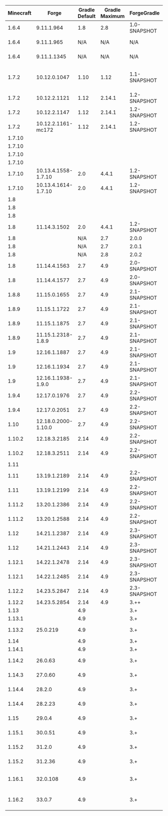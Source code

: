 | Minecraft |        Forge        | Gradle Default | Gradle Maximum | ForgeGradle  | Mappings Default  | Mappings Maximum  | MCP  | Java Minimum | Java Maximum |  Promotion  | Notes |
| --------- | ------------------- | -------------- | -------------- | ------------ | ----------------- | ----------------- | ---- | ------------ | ------------ | ----------- | ----- |
| 1.6.4     | 9.11.1.964          | 1.8            | 2.8            | 1.0-SNAPSHOT | N/A               | N/A               | 8.11 | 6            | 8            |             | Requires Java 7 to setupDecompWorkspace |
| 1.6.4     | 9.11.1.965          | N/A            | N/A            | N/A          | N/A               | N/A               | 8.11 | 6            | 8            |             | Use Scala 1.10.2, Patch Failures |
| 1.6.4     | 9.11.1.1345         | N/A            | N/A            | N/A          | N/A               | N/A               | 8.11 | 6            | 8            | LB/RB       | Use Scala 1.10.2, Patch Failures |
| 1.7.2     | 10.12.0.1047        | 1.10           | 1.12           | 1.1-SNAPSHOT | N/A               | N/A               | 9.03 | 6            | 8            |             | Requires Java 7 to setupDecompWorkspace, Last 1.7.2 version for FG1.1 |
| 1.7.2     | 10.12.2.1121        | 1.12           | 2.14.1         | 1.2-SNAPSHOT | N/A               | N/A               | 9.03 | 6            | 8            | RB          |       |
| 1.7.2     | 10.12.2.1147        | 1.12           | 2.14.1         | 1.2-SNAPSHOT | N/A               | N/A               | 9.03 | 6            | 8            | LB          |       |
| 1.7.2     | 10.12.2.1161-mc172  | 1.12           | 2.14.1         | 1.2-SNAPSHOT | N/A               | N/A               | 9.03 | 6            | 8            |             | Newer than LB |
| 1.7.10    |                     |                |                |              |                   | stable_8          | 9.08 | 6            | 8            | Mappings    |       |
| 1.7.10    |                     |                |                |              |                   | stable_9          | 9.08 | 6            | 8            | Mappings    |       |
| 1.7.10    |                     |                |                |              |                   | stable_10         | 9.08 | 6            | 8            | Mappings    |       |
| 1.7.10    |                     |                |                |              |                   | stable_11         | 9.08 | 6            | 8            | Mappings    |       |
| 1.7.10    | 10.13.4.1558-1.7.10 | 2.0            | 4.4.1          | 1.2-SNAPSHOT | Unspecified       | stable_12         | 9.08 | 6            | 8            | RB          |       |
| 1.7.10    | 10.13.4.1614-1.7.10 | 2.0            | 4.4.1          | 1.2-SNAPSHOT | Unspecified       | stable_12         | 9.08 | 6            | 8            | LB          |       |
| 1.8       |                     |                |                |              |                   | stable_15         | 9.10 | 6            | 8            | Mappings    |       |
| 1.8       |                     |                |                |              |                   | stable_16         | 9.10 | 6            | 8            | Mappings    |       |
| 1.8       |                     |                |                |              |                   | stable_17         | 9.10 | 6            | 8            | Mappings    |       |
| 1.8       | 11.14.3.1502        | 2.0            | 4.4.1          | 1.2-SNAPSHOT | snapshot_20141130 | stable_18         | 9.10 | 6            | 8            |             | Last 1.8 version for FG1.2 & Seperate FML |
| 1.8       |                     | N/A            | 2.7            | 2.0.0        |                   |                   | 9.10 | 6            | 8            | ForgeGradle |       |
| 1.8       |                     | N/A            | 2.7            | 2.0.1        |                   |                   | 9.10 | 6            | 8            | ForgeGradle |       |
| 1.8       |                     | N/A            | 2.8            | 2.0.2        |                   |                   | 9.10 | 6            | 8            | ForgeGradle |       |
| 1.8       | 11.14.4.1563        | 2.7            | 4.9            | 2.0-SNAPSHOT | snapshot_20141130 | stable_18         | 9.10 | 6            | 8            | RB          |       |
| 1.8       | 11.14.4.1577        | 2.7            | 4.9            | 2.0-SNAPSHOT | snapshot_20141130 | stable_18         | 9.10 | 6            | 8            | LB          |       |
| 1.8.8     | 11.15.0.1655        | 2.7            | 4.9            | 2.1-SNAPSHOT | snapshot_20151122 | stable_20         | 9.18 | 6            | 8            | LB          | No 1.8.8 RB |
| 1.8.9     | 11.15.1.1722        | 2.7            | 4.9            | 2.1-SNAPSHOT | stable_20         | stable_22         | 9.19 | 6            | 8            | RB          |       |
| 1.8.9     | 11.15.1.1875        | 2.7            | 4.9            | 2.1-SNAPSHOT | stable_20         | stable_22         | 9.19 | 6            | 8            |             |       |
| 1.8.9     | 11.15.1.2318-1.8.9  | 2.7            | 4.9            | 2.1-SNAPSHOT | stable_20         | stable_22         | 9.19 | 6            | 8            | LB          |       |
| 1.9       | 12.16.1.1887        | 2.7            | 4.9            | 2.1-SNAPSHOT | snapshot_20160312 | stable_24         | 9.24 | 6            | 8            | RB          |       |
| 1.9       | 12.16.1.1934        | 2.7            | 4.9            | 2.1-SNAPSHOT | snapshot_20160312 | stable_24         | 9.24 | 6            | 8            |             |       |
| 1.9       | 12.16.1.1938-1.9.0  | 2.7            | 4.9            | 2.1-SNAPSHOT | snapshot_20160312 | stable_24         | 9.24 | 6            | 8            |             | No 1.9 LB |
| 1.9.4     | 12.17.0.1976        | 2.7            | 4.9            | 2.2-SNAPSHOT | snapshot_20160518 | stable_26         | 9.28 | 6            | 8            | RB          |       |
| 1.9.4     | 12.17.0.2051        | 2.7            | 4.9            | 2.2-SNAPSHOT | snapshot_20160518 | stable_26         | 9.28 | 6            | 8            | LB          |       |
| 1.10      | 12.18.0.2000-1.10.0 | 2.7            | 4.9            | 2.2-SNAPSHOT | snapshot_20160518 | stable_26         | 9.31 | 6            | 8            | LB          | No 1.10 RB |
| 1.10.2    | 12.18.3.2185        | 2.14           | 4.9            | 2.2-SNAPSHOT | snapshot_20161111 | stable_29         | 9.31 | 6            | 8            | RB          |       |
| 1.10.2    | 12.18.3.2511        | 2.14           | 4.9            | 2.2-SNAPSHOT | snapshot_20161111 | stable_29         | 9.31 | 6            | 8            | LB          |       |
| 1.11      |                     |                |                |              |                   | stable_31         | 9.35 | 6            | 8            | Mappings    |       |
| 1.11      | 13.19.1.2189        | 2.14           | 4.9            | 2.2-SNAPSHOT | snapshot_20161111 | stable_32         | 9.35 | 6            | 8            | RB          |       |
| 1.11      | 13.19.1.2199        | 2.14           | 4.9            | 2.2-SNAPSHOT | snapshot_20161220 | stable_32         | 9.35 | 6            | 8            | LB          |       |
| 1.11.2    | 13.20.1.2386        | 2.14           | 4.9            | 2.2-SNAPSHOT | snapshot_20161220 | stable_32         | 9.37 | 6            | 8            | RB          |       |
| 1.11.2    | 13.20.1.2588        | 2.14           | 4.9            | 2.2-SNAPSHOT | snapshot_20161220 | stable_32         | 9.37 | 6            | 8            | LB          |       |
| 1.12      | 14.21.1.2387        | 2.14           | 4.9            | 2.3-SNAPSHOT | snapshot_20170624 | stable_39         | 9.40 | 6            | 8            | RB          |       |
| 1.12      | 14.21.1.2443        | 2.14           | 4.9            | 2.3-SNAPSHOT | snapshot_20170624 | stable_39         | 9.40 | 6            | 8            | LB          |       |
| 1.12.1    | 14.22.1.2478        | 2.14           | 4.9            | 2.3-SNAPSHOT | snapshot_20170624 | stable_39         | 9.41 | 6            | 8            | RB          |       |
| 1.12.1    | 14.22.1.2485        | 2.14           | 4.9            | 2.3-SNAPSHOT | snapshot_20170624 | stable_39         | 9.41 | 6            | 8            | LB          |       |
| 1.12.2    | 14.23.5.2847        | 2.14           | 4.9            | 2.3-SNAPSHOT | snapshot_20171003 | stable_39         | 9.42 | 6            | 8            | Last FG2    |       |
| 1.12.2    | 14.23.5.2854        | 2.14           | 4.9            | 3.++         | snapshot_20171003 | stable_39         | 9.42 | 6            | 8            | LB,RB       |       |
| 1.13   |          | 4.9 |     | 3.+ |                          | stable_43                | 9.xx | 8 | 8 |    | |
| 1.13.1 |          | 4.9 |     | 3.+ |                          | stable_45                | 9.xx | 8 | 8 |    | |
| 1.13.2 | 25.0.219 | 4.9 |     | 3.+ | snapshot_20180921-1.13   | stable_47                | 9.xx | 8 | 8 | LB | |
| 1.14   |          | 4.9 |     | 3.+ |                          | stable_49                | 9.xx | 8 | 8 |    | |
| 1.14.1 |          | 4.9 |     | 3.+ |                          | stable_51                | 9.xx | 8 | 8 |    | |
| 1.14.2 | 26.0.63  | 4.9 |     | 3.+ | snapshot_20190621-1.14.2 | stable_53                | 9.xx | 8 | 8 | LB | |
| 1.14.3 | 27.0.60  | 4.9 |     | 3.+ | snapshot_20190719-1.14.3 | stable_56                | 9.xx | 8 | 8 | LB | |
| 1.14.4 | 28.2.0   | 4.9 |     | 3.+ | snapshot_20190719-1.14.3 | stable_58                | 9.xx | 8 | 8 | RB | |
| 1.14.4 | 28.2.23  | 4.9 |     | 3.+ | snapshot_20190719-1.14.3 | stable_58                | 9.xx | 8 | 8 | LB | |
| 1.15   | 29.0.4   | 4.9 |     | 3.+ | snapshot_20190719-1.14.3 | stable_60                | 9.xx | 8 | 8 | LB | |
| 1.15.1 | 30.0.51  | 4.9 |     | 3.+ | snapshot_20190719-1.14.3 | snapshot_20200819-1.15.1 | 9.xx | 8 | 8 | LB | |
| 1.15.2 | 31.2.0   | 4.9 |     | 3.+ | snapshot_20200514-1.15.1 | snapshot_20200819-1.15.1 | 9.xx | 8 | 8 | RB | |
| 1.15.2 | 31.2.36  | 4.9 |     | 3.+ | snapshot_20200514-1.15.1 | snapshot_20200819-1.15.1 | 9.xx | 8 | 8 | LB | |
| 1.16.1 | 32.0.108 | 4.9 |     | 3.+ | snapshot_20200514-1.16   | snapshot_20200723-1.16.1 | 9.xx | 8 | 8 | LB | Newer mappings available at [Dogforce Games](https://www.dogforce-games.com/maven/de/oceanlabs/mcp/mcp_snapshot/) |
| 1.16.2 | 33.0.7   | 4.9 |     | 3.+ | snapshot_20200514-1.16   | snapshot_20200723-1.16.1 | 9.xx | 8 | 8 | LB | Newer mappings available at [Dogforce Games](https://www.dogforce-games.com/maven/de/oceanlabs/mcp/mcp_snapshot/) |
